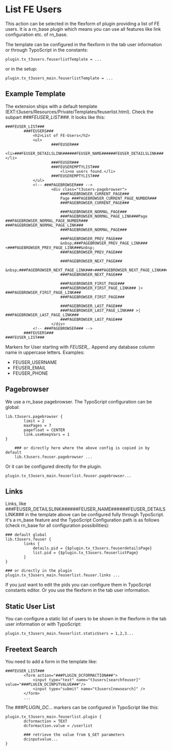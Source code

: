 List FE Users
=============

This action can be selected in the flexform of plugin providing a list of FE users. It is a rn\_base plugin which means you can use all features like link configuration etc. of rn\_base.

The template can be configured in the flexform in the tab user information or through TypoScript in the constants:

~~~~ {.sourceCode .ts}
plugin.tx_t3users.feuserlistTemplate = ...
~~~~

or in the setup:

~~~~ {.sourceCode .ts}
plugin.tx_t3users_main.feuserlistTemplate = ...
~~~~

Example Template
----------------

The extension ships with a default template (EXT:t3users/Resources/Private/Templates/feuserlist.html). Check the subpart *\#\#\#FEUSER\_LIST\#\#\#*. It looks like this:

~~~~ {.sourceCode .html}
###FEUSER_LIST###
        ###FEUSERS###
            <h2>List of FE-Users</h2>
            <ul>
                    ###FEUSER###
                        <li>###FEUSER_DETAILSLINK######FEUSER_NAME######FEUSER_DETAILSLINK###</li>
                    ###FEUSER###
                    ###FEUSEREMPTYLIST###
                        <li>no users found.</li>
                    ###FEUSEREMPTYLIST###
            </ul>
            <!-- ###PAGEBROWSER### -->
                    <div class="t3users-pagebrowser">
                        ###PAGEBROWSER_CURRENT_PAGE###
                        Page ###PAGEBROWSER_CURRENT_PAGE_NUMBER###
                        ###PAGEBROWSER_CURRENT_PAGE###

                        ###PAGEBROWSER_NORMAL_PAGE###
                        ###PAGEBROWSER_NORMAL_PAGE_LINK###Page ###PAGEBROWSER_NORMAL_PAGE_NUMBER### ###PAGEBROWSER_NORMAL_PAGE_LINK###
                        ###PAGEBROWSER_NORMAL_PAGE###

                        ###PAGEBROWSER_PREV_PAGE###
                        &nbsp;###PAGEBROWSER_PREV_PAGE_LINK###<###PAGEBROWSER_PREV_PAGE_LINK###&nbsp;
                        ###PAGEBROWSER_PREV_PAGE###

                        ###PAGEBROWSER_NEXT_PAGE###
                        &nbsp;###PAGEBROWSER_NEXT_PAGE_LINK###>###PAGEBROWSER_NEXT_PAGE_LINK###&nbsp;
                        ###PAGEBROWSER_NEXT_PAGE###

                        ###PAGEBROWSER_FIRST_PAGE###
                        ###PAGEBROWSER_FIRST_PAGE_LINK### |< ###PAGEBROWSER_FIRST_PAGE_LINK###
                        ###PAGEBROWSER_FIRST_PAGE###

                        ###PAGEBROWSER_LAST_PAGE###
                        ###PAGEBROWSER_LAST_PAGE_LINK### >| ###PAGEBROWSER_LAST_PAGE_LINK###
                        ###PAGEBROWSER_LAST_PAGE###
                    </div>
            <!-- ###PAGEBROWSER### -->
        ###FEUSERS###
###FEUSER_LIST###
~~~~

Markers for User starting with *FEUSER\_*. Append any database column name in uppercase letters. Examples:

-   FEUSER\_USERNAME
-   FEUSER\_EMAIL
-   FEUSER\_PHONE

Pagebrowser
-----------

We use a rn\_base pagebrowser. The TypoScript configuration can be global:

~~~~ {.sourceCode .ts}
lib.t3users.pagebrowser {
        limit = 2
        maxPages = 7
        pagefloat = CENTER
        link.useKeepVars = 1
}

    ### or directly here where the above config is copied in by default
    lib.t3users.feuser.pagebrowser ...
~~~~

Or it can be configured directly for the plugin.

~~~~ {.sourceCode .ts}
plugin.tx_t3users_main.feuserlist.feuser.pagebrowser...
~~~~

Links
-----

Links, like \#\#\#FEUSER\_DETAILSLINK\#\#\#\#\#\#FEUSER\_NAME\#\#\#\#\#\#FEUSER\_DETAILSLINK\#\#\# in the template above can be configured fully through TypoScript. It's a rn\_base feature and the TypoScript Configuration path is as follows (check rn\_base for all configuration possibilities):

~~~~ {.sourceCode .ts}
### default global
lib.t3users.feuser {
        links {
            details.pid = {$plugin.tx_t3users.feuserdetailsPage}
            list.pid = {$plugin.tx_t3users.feuserlistPage}
        }
}

### or directly in the plugin
plugin.tx_t3users_main.feuserlist.feuser.links ...
~~~~

If you just want to edit the pids you can configure them in TypoScript constants editor. Or you use the flexform in the tab user information.

Static User List
----------------

You can configure a static list of users to be shown in the flexform in the tab user information or with TypoScript:

~~~~ {.sourceCode .ts}
plugin.tx_t3users_main.feuserlist.staticUsers = 1,2,3...
~~~~

Freetext Search
---------------

You need to add a form in the template like:

~~~~ {.sourceCode .html}
###FEUSER_LIST###
        <form action="###PLUGIN_DCFORMACTION###">
            <input type="text" name="t3users[searchfeuser]" value="###PLUGIN_DCINPUTVALUE###"/>
            <input type="submit" name="t3users[newsearch]" />
        </form>
        ...
~~~~

The *\#\#\#PLUGIN\_DC...* markers can be configured in TypoScript like this:

~~~~ {.sourceCode .ts}
plugin.tx_t3users_main.feuserlist.plugin {
        dcformaction = TEXT
        dcformaction.value = /userlist

        ### retrieve the value from $_GET parameters
        dcinputvalue...
}
~~~~
